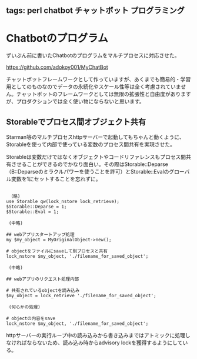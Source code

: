 tags: perl chatbot チャットボット プログラミング
---
# Chatbotのプログラム

ずいぶん前に書いたChatbotのプログラムをマルチプロセスに対応させた。

<https://github.com/adokoy001/MyChatBot>

チャットボットフレームワークとして作っていますが、あくまでも簡易的・学習用としてのものなのでデータの永続化やスケール性等は全く考慮されていません。チャットボットのフレームワークとしては無限の拡張性と自由度がありますが、プロダクションでは全く使い物にならないと思います。

## Storableでプロセス間オブジェクト共有

Starman等のマルチプロセスhttpサーバーで起動してもちゃんと動くように、Storableを使って内部で使っている変数のプロセス間共有を実現させた。

Storableは変数だけではなくオブジェクトやコードリファレンスもプロセス間共有させることができるのでかなり面白い。その際はStorable::Deparse（B::Deparseのミラクルパワーを使うことを許可）とStorable::Evalのグローバル変数を1にセットすることを忘れずに。

```

 （略)
use Storable qw(lock_nstore lock_retrieve);
$Storable::Deparse = 1;
$Storable::Eval = 1;

 (中略)

## webアプリスタートアップ処理
my $my_object = MyOriginalObject->new();

# objectをファイルにsaveして別プロセスと共有
lock_nstore $my_object, './filename_for_saved_object';

 (中略)

## webアプリのリクエスト処理内部

# 共有されているobjectを読み込み
$my_object = lock_retrieve './filename_for_saved_object';

 (何らかの処理)

# objectの内容をsave
lock_nstore $my_object, './filename_for_saved_object';

```

httpサーバーの実行ループ中の読み込みから書き込みまではアトミックに処理しなければならないため、読み込み時からadvisory lockを獲得するようにしている。
